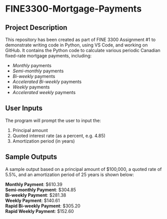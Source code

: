 # FINE3300-Mortgage-Payments

## Project Description
This repository has been created as part of FINE 3300 Assignment #1 to demonstrate writing code in Python, using VS Code, and working on GitHub. It contains the Python code to calculate various periodic Canadian fixed-rate mortgage payments, including:
* *Monthly* payments
* *Semi-monthly* payments
* *Bi-weekly* payments
* *Accelerated Bi-weekly* payments
* *Weekly* payments
* *Accelerated weekly* payments

## User Inputs
The program will prompt the user to input the:
1. Principal amount
2. Quoted interest rate (as a percent, e.g. 4.85)
3. Amortization period (in years)

## Sample Outputs
A sample output based on a principal amount of $100,000, a quoted rate of 5.5%, and an amortization period of 25 years is shown below:

**Monthly Payment**: $610.39  
**Semi-monthly Payment**: $304.85  
**Bi-weekly Payment**: $281.38  
**Weekly Payment**: $140.61  
**Rapid Bi-weekly Payment**: $305.20  
**Rapid Weekly Payment**: $152.60